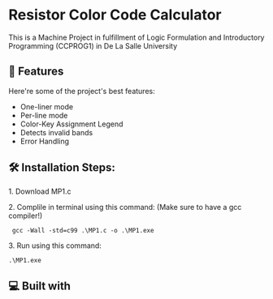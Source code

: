 <h1 id="title">Resistor Color Code Calculator</h1>

<p id="description">This is a Machine Project in fulfillment of Logic Formulation and Introductory Programming (CCPROG1) in De La Salle University</p>
  


<h2>🧐 Features</h2>

Here're some of the project's best features:

-   One-liner mode
-   Per-line mode
-   Color-Key Assignment Legend
-   Detects invalid bands
-   Error Handling

<h2>🛠️ Installation Steps:</h2>

<p>1. Download MP1.c</p>

<p>2. Complile in terminal using this command: (Make sure to have a gcc compiler!)</p>

```
 gcc -Wall -std=c99 .\MP1.c -o .\MP1.exe
```

<p>3. Run using this command:</p>

```
.\MP1.exe
```

<h2>💻 Built with</h2>
